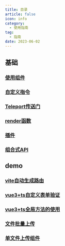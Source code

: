 ```yaml
---
title: 目录
article: false
icon: info
category:
  - 使用指南
tag:
  - 指南
date: 2023-06-02
---
```


## 基础
### [使用组件](component.md)
### [自定义指令](directives.md)
### [Teleport传送门](teleport.md)
### [render函数](render.md)
### [插件](plugins.md)
### [组合式API](composition.md)

## demo
### [vite自动生成路由](createViteRouter.md)
### [vue3+ts自定义表单验证](validate.md)
### [vue3+ts全局方法的使用](ts-global.md)
### [文件批量上传](fileAllUpload.md)
### [单文件上传组件](fileUpload.md)
